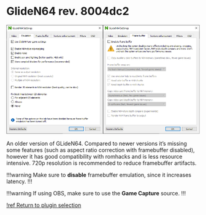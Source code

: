 # GlideN64 rev. 8004dc2

![](./img/gliden64_rev8004dc2.png)

An older version of GLideN64. Compared to newer versions it’s missing some features (such as aspect ratio correction with framebuffer disabled), however it has good compatibility with romhacks and is less resource intensive. 720p resolution is recommended to reduce framebuffer artifacts.

!!!warning
Make sure to **disable** framebuffer emulation, since it increases latency.
!!!

!!!warning
If using OBS, make sure to use the **Game Capture** source.
!!!

[!ref Return to plugin selection](plugin_setup.md#plugin-selection)
